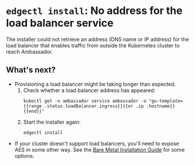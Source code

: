 # `edgectl install`: No address for the load balancer service
 
The installer could not retrieve an address (DNS name or IP address) for the load balancer that enables traffic from outside the Kubernetes cluster to reach Ambassador. 

## What's next?

* Provisioning a load balancer might be taking longer than expected.
  1. Check whether a load balancer address has appeared:
     ```shell
     kubectl get -n ambassador service ambassador -o "go-template={{range .status.loadBalancer.ingress}}{{or .ip .hostname}}{{end}}"
     ```
  2. Start the installer again:
     ```shell
     edgectl install
     ```
* If your cluster doesn't support load balancers, you'll need to expose AES in some other way. See the [Bare Metal Installation Guide](https://www.getambassador.io/docs/latest/topics/install/bare-metal/) for some options.
